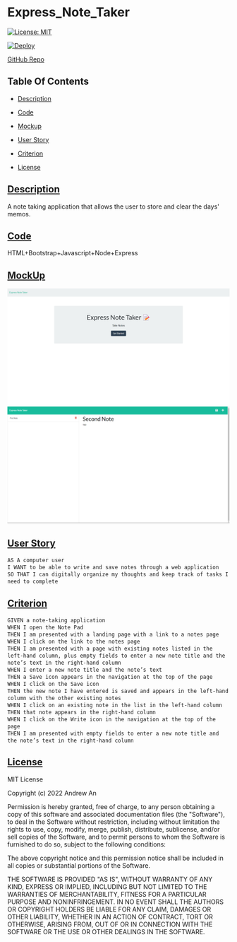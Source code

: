 # Express_Note_Taker

[![License: MIT](https://img.shields.io/badge/License-MIT-red.svg)](https://opensource.org/licenses/MIT)

[![Deploy](https://www.herokucdn.com/deploy/button.svg)](https://notetakerexpressv1.herokuapp.com/)

[GitHub Repo](https://github.com/AndyAn7/Express-Note-Taker)
## Table Of Contents
- [Description](#description)

- [Code](#code)

- [Mockup](#mockup)

- [User Story](#user)

- [Criterion](#crit)

- [License](#license)

## [Description](#description)
<a name="description"></a>
A note taking application that allows the user to store and clear the days' memos.

## [Code](#code)
<a name="code"></a>
HTML+Bootstrap+Javascript+Node+Express

## [MockUp](#mockup)
<a name="mockup"></a>
![image](https://github.com/AndyAn7/Express-Note-Taker/blob/main/images/one.png?raw=true)
![image](https://github.com/AndyAn7/Express-Note-Taker/blob/main/images/two.png?raw=true)

## [User Story](#user)
<a name="user"></a>

```
AS A computer user
I WANT to be able to write and save notes through a web application
SO THAT I can digitally organize my thoughts and keep track of tasks I need to complete

```

## [Criterion](#crit)
<a name="crit"></a>

```
GIVEN a note-taking application
WHEN I open the Note Pad
THEN I am presented with a landing page with a link to a notes page
WHEN I click on the link to the notes page
THEN I am presented with a page with existing notes listed in the left-hand column, plus empty fields to enter a new note title and the note’s text in the right-hand column
WHEN I enter a new note title and the note’s text
THEN a Save icon appears in the navigation at the top of the page
WHEN I click on the Save icon
THEN the new note I have entered is saved and appears in the left-hand column with the other existing notes
WHEN I click on an existing note in the list in the left-hand column
THEN that note appears in the right-hand column
WHEN I click on the Write icon in the navigation at the top of the page
THEN I am presented with empty fields to enter a new note title and the note’s text in the right-hand column

```

## [License](#license)
<a name="license"></a>
MIT License

Copyright (c) 2022 Andrew An

Permission is hereby granted, free of charge, to any person obtaining a copy
of this software and associated documentation files (the "Software"), to deal
in the Software without restriction, including without limitation the rights
to use, copy, modify, merge, publish, distribute, sublicense, and/or sell
copies of the Software, and to permit persons to whom the Software is
furnished to do so, subject to the following conditions:

The above copyright notice and this permission notice shall be included in all
copies or substantial portions of the Software.

THE SOFTWARE IS PROVIDED "AS IS", WITHOUT WARRANTY OF ANY KIND, EXPRESS OR
IMPLIED, INCLUDING BUT NOT LIMITED TO THE WARRANTIES OF MERCHANTABILITY,
FITNESS FOR A PARTICULAR PURPOSE AND NONINFRINGEMENT. IN NO EVENT SHALL THE
AUTHORS OR COPYRIGHT HOLDERS BE LIABLE FOR ANY CLAIM, DAMAGES OR OTHER
LIABILITY, WHETHER IN AN ACTION OF CONTRACT, TORT OR OTHERWISE, ARISING FROM,
OUT OF OR IN CONNECTION WITH THE SOFTWARE OR THE USE OR OTHER DEALINGS IN THE
SOFTWARE.
